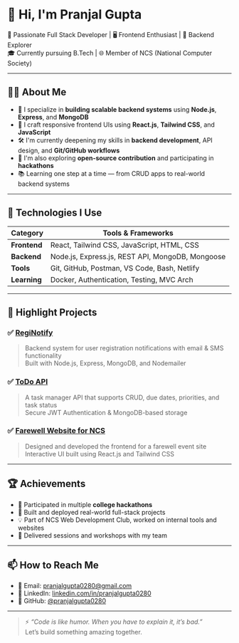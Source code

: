 # 👋 Hi, I'm Pranjal Gupta

🚀 Passionate Full Stack Developer | 🖥️ Frontend Enthusiast | 🔐 Backend Explorer  
🎓 Currently pursuing B.Tech | 🌐 Member of NCS (National Computer Society)

---

## 🧑‍💻 About Me

- 🧱 I specialize in **building scalable backend systems** using **Node.js**, **Express**, and **MongoDB**
- 🎨 I craft responsive frontend UIs using **React.js**, **Tailwind CSS**, and **JavaScript**
- 🛠️ I'm currently deepening my skills in **backend development**, API design, and **Git/GitHub workflows**
- 🧠 I'm also exploring **open-source contribution** and participating in **hackathons**
- 📚 Learning one step at a time — from CRUD apps to real-world backend systems

---

## 🔧 Technologies I Use

| Category      | Tools & Frameworks                            |
|---------------|------------------------------------------------|
| **Frontend**  | React, Tailwind CSS, JavaScript, HTML, CSS     |
| **Backend**   | Node.js, Express.js, REST API, MongoDB, Mongoose |
| **Tools**     | Git, GitHub, Postman, VS Code, Bash, Netlify   |
| **Learning**  | Docker, Authentication, Testing, MVC Arch      |

---

## 📂 Highlight Projects

### ✅ [RegiNotify](https://github.com/pranjalgupta0280/RegiNotify)
> Backend system for user registration notifications with email & SMS functionality  
> Built with Node.js, Express, MongoDB, and Nodemailer

### ✅ [ToDo API](https://github.com/pranjalgupta0280/todo-api)
> A task manager API that supports CRUD, due dates, priorities, and task status  
> Secure JWT Authentication & MongoDB-based storage

### ✅ [Farewell Website for NCS](https://github.com/your-link)
> Designed and developed the frontend for a farewell event site  
> Interactive UI built using React.js and Tailwind CSS

---

## 🏆 Achievements

- 🧠 Participated in multiple **college hackathons**
- 🚀 Built and deployed real-world full-stack projects
- 💡 Part of NCS Web Development Club, worked on internal tools and websites
- 💬 Delivered sessions and workshops with my team

---

## 📫 How to Reach Me

- 📧 Email: pranjalgupta0280@gmail.com  
- 💼 LinkedIn: [linkedin.com/in/pranjalgupta0280](https://www.linkedin.com/in/pranjalgupta0280)  
- 🐙 GitHub: [@pranjalgupta0280](https://github.com/pranjalgupta0280)

---

> ⚡ *“Code is like humor. When you have to explain it, it’s bad.”*  
> Let’s build something amazing together.
